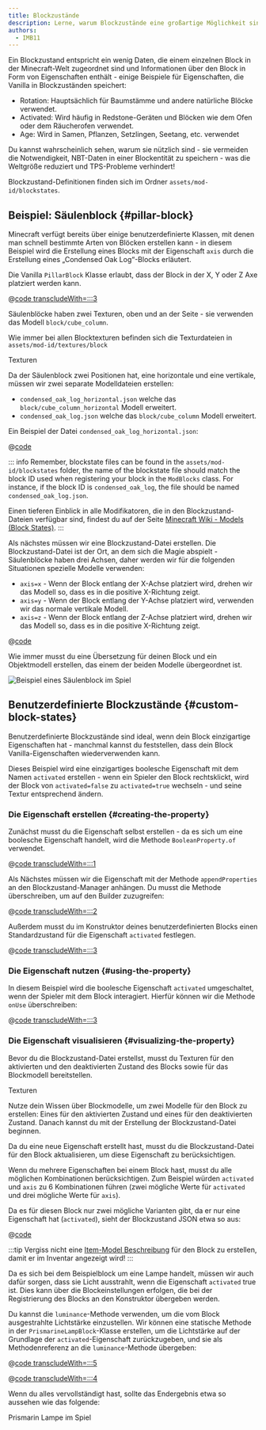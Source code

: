 ```yaml
---
title: Blockzustände
description: Lerne, warum Blockzustände eine großartige Möglichkeit sind, Funktionalität zu deinem Block hinzuzufügen.
authors:
  - IMB11
---
```


Ein Blockzustand entspricht ein wenig Daten, die einem einzelnen Block in der Minecraft-Welt zugeordnet sind und Informationen über den Block in Form von Eigenschaften enthält - einige Beispiele für Eigenschaften, die Vanilla in Blockzuständen speichert:

- Rotation: Hauptsächlich für Baumstämme und andere natürliche Blöcke verwendet.
- Activated: Wird häufig in Redstone-Geräten und Blöcken wie dem Ofen oder dem Räucherofen verwendet.
- Age: Wird in Samen, Pflanzen, Setzlingen, Seetang, etc. verwendet

Du kannst wahrscheinlich sehen, warum sie nützlich sind - sie vermeiden die Notwendigkeit, NBT-Daten in einer Blockentität zu speichern - was die Weltgröße reduziert und TPS-Probleme verhindert!

Blockzustand-Definitionen finden sich im Ordner `assets/mod-id/blockstates`.

## Beispiel: Säulenblock {#pillar-block}

<!-- Note: This example could be used for a custom recipe types guide, a condensor machine block with a custom "Condensing" recipe? -->

Minecraft verfügt bereits über einige benutzerdefinierte Klassen, mit denen man schnell bestimmte Arten von Blöcken erstellen kann - in diesem Beispiel wird die Erstellung eines Blocks mit der Eigenschaft `axis` durch die Erstellung eines „Condensed Oak Log“-Blocks erläutert.

Die Vanilla `PillarBlock` Klasse erlaubt, dass der Block in der X, Y oder Z Axe platziert werden kann.

@[code transcludeWith=:::3](@/reference/latest/src/main/java/com/example/docs/block/ModBlocks.java)

Säulenblöcke haben zwei Texturen, oben und an der Seite - sie verwenden das Modell `block/cube_column`.

Wie immer bei allen Blocktexturen befinden sich die Texturdateien in `assets/mod-id/textures/block`

<DownloadEntry visualURL="/assets/develop/blocks/blockstates_0_large.png" downloadURL="/assets/develop/blocks/condensed_oak_log_textures.zip">Texturen</DownloadEntry>

Da der Säulenblock zwei Positionen hat, eine horizontale und eine vertikale, müssen wir zwei separate Modelldateien erstellen:

- `condensed_oak_log_horizontal.json` welche das `block/cube_column_horizontal` Modell erweitert.
- `condensed_oak_log.json` welche das `block/cube_column` Modell erweitert.

Ein Beispiel der Datei `condensed_oak_log_horizontal.json`:

@[code](@/reference/latest/src/main/generated/assets/example-mod/models/block/condensed_oak_log_horizontal.json)

::: info
Remember, blockstate files can be found in the `assets/mod-id/blockstates` folder, the name of the blockstate file should match the block ID used when registering your block in the `ModBlocks` class. For instance, if the block ID is `condensed_oak_log`, the file should be named `condensed_oak_log.json`.

Einen tieferen Einblick in alle Modifikatoren, die in den Blockzustand-Dateien verfügbar sind, findest du auf der Seite [Minecraft Wiki - Models (Block States)](https://minecraft.wiki/w/Tutorials/Models#Block_states).
:::

Als nächstes müssen wir eine Blockzustand-Datei erstellen. Die Blockzustand-Datei ist der Ort, an dem sich die Magie abspielt - Säulenblöcke haben drei Achsen, daher werden wir für die folgenden Situationen spezielle Modelle verwenden:

- `axis=x` - Wenn der Block entlang der X-Achse platziert wird, drehen wir das Modell so, dass es in die positive X-Richtung zeigt.
- `axis=y` - Wenn der Block entlang der Y-Achse platziert wird, verwenden wir das normale vertikale Modell.
- `axis=z` - Wenn der Block entlang der Z-Achse platziert wird, drehen wir das Modell so, dass es in die positive X-Richtung zeigt.

@[code](@/reference/latest/src/main/generated/assets/example-mod/blockstates/condensed_oak_log.json)

Wie immer musst du eine Übersetzung für deinen Block und ein Objektmodell erstellen, das einem der beiden Modelle übergeordnet ist.

![Beispiel eines Säulenblock im Spiel](/assets/develop/blocks/blockstates_1.png)

## Benutzerdefinierte Blockzustände {#custom-block-states}

Benutzerdefinierte Blockzustände sind ideal, wenn dein Block einzigartige Eigenschaften hat - manchmal kannst du feststellen, dass dein Block Vanilla-Eigenschaften wiederverwenden kann.

Dieses Beispiel wird eine einzigartiges boolesche Eigenschaft mit dem Namen `activated` erstellen - wenn ein Spieler den Block rechtsklickt, wird der Block von `activated=false` zu `activated=true` wechseln - und seine Textur entsprechend ändern.

### Die Eigenschaft erstellen {#creating-the-property}

Zunächst musst du die Eigenschaft selbst erstellen - da es sich um eine boolesche Eigenschaft handelt, wird die Methode `BooleanProperty.of` verwendet.

@[code transcludeWith=:::1](@/reference/latest/src/main/java/com/example/docs/block/custom/PrismarineLampBlock.java)

Als Nächstes müssen wir die Eigenschaft mit der Methode `appendProperties` an den Blockzustand-Manager anhängen. Du musst die Methode überschreiben, um auf den Builder zuzugreifen:

@[code transcludeWith=:::2](@/reference/latest/src/main/java/com/example/docs/block/custom/PrismarineLampBlock.java)

Außerdem musst du im Konstruktor deines benutzerdefinierten Blocks einen Standardzustand für die Eigenschaft `activated` festlegen.

@[code transcludeWith=:::3](@/reference/latest/src/main/java/com/example/docs/block/custom/PrismarineLampBlock.java)

### Die Eigenschaft nutzen {#using-the-property}

In diesem Beispiel wird die boolesche Eigenschaft `activated` umgeschaltet, wenn der Spieler mit dem Block interagiert. Hierfür können wir die Methode `onUse` überschreiben:

@[code transcludeWith=:::3](@/reference/latest/src/main/java/com/example/docs/block/custom/PrismarineLampBlock.java)

### Die Eigenschaft visualisieren {#visualizing-the-property}

Bevor du die Blockzustand-Datei erstellst, musst du Texturen für den aktivierten und den deaktivierten Zustand des Blocks sowie für das Blockmodell bereitstellen.

<DownloadEntry visualURL="/assets/develop/blocks/blockstates_2_large.png" downloadURL="/assets/develop/blocks/prismarine_lamp_textures.zip">Texturen</DownloadEntry>

Nutze dein Wissen über Blockmodelle, um zwei Modelle für den Block zu erstellen: Eines für den aktivierten Zustand und eines für den deaktivierten Zustand. Danach kannst du mit der Erstellung der Blockzustand-Datei beginnen.

Da du eine neue Eigenschaft erstellt hast, musst du die Blockzustand-Datei für den Block aktualisieren, um diese Eigenschaft zu berücksichtigen.

Wenn du mehrere Eigenschaften bei einem Block hast, musst du alle möglichen Kombinationen berücksichtigen. Zum Beispiel würden `activated` und `axis` zu 6 Kombinationen führen (zwei mögliche Werte für `activated` und drei mögliche Werte für `axis`).

Da es für diesen Block nur zwei mögliche Varianten gibt, da er nur eine Eigenschaft hat (`activated`), sieht der Blockzustand JSON etwa so aus:

@[code](@/reference/latest/src/main/resources/assets/example-mod/blockstates/prismarine_lamp.json)

:::tip
Vergiss nicht eine [Item-Model Beschreibung](../items/first-item#creating-the-item-model-description) für den Block zu erstellen, damit er im Inventar angezeigt wird!
:::

Da es sich bei dem Beispielblock um eine Lampe handelt, müssen wir auch dafür sorgen, dass sie Licht ausstrahlt, wenn die Eigenschaft `activated` true ist. Dies kann über die Blockeinstellungen erfolgen, die bei der Registrierung des Blocks an den Konstruktor übergeben werden.

Du kannst die `luminance`-Methode verwenden, um die vom Block ausgestrahlte Lichtstärke einzustellen. Wir können eine statische Methode in der `PrismarineLampBlock`-Klasse erstellen, um die Lichtstärke auf der Grundlage der `activated`-Eigenschaft zurückzugeben, und sie als Methodenreferenz an die `luminance`-Methode übergeben:

@[code transcludeWith=:::5](@/reference/latest/src/main/java/com/example/docs/block/custom/PrismarineLampBlock.java)

@[code transcludeWith=:::4](@/reference/latest/src/main/java/com/example/docs/block/ModBlocks.java)

<!-- Note: This block can be a great starter for a redstone block interactivity page, maybe triggering the blockstate based on redstone input? -->

Wenn du alles vervollständigt hast, sollte das Endergebnis etwa so aussehen wie das folgende:

<VideoPlayer src="/assets/develop/blocks/blockstates_3.webm">Prismarin Lampe im Spiel</VideoPlayer>
